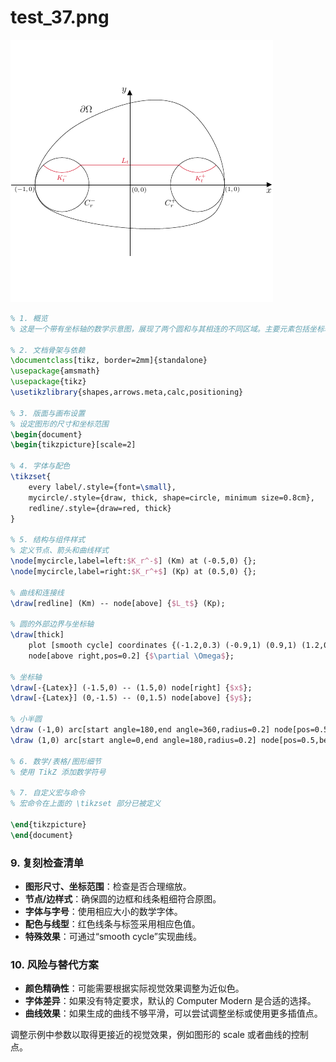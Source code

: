 # test_37.png

![test_37.png](../../../eval_dataset/images/test_37.png)

```latex
% 1. 概览
% 这是一个带有坐标轴的数学示意图，展现了两个圆和与其相连的不同区域。主要元素包括坐标轴、两个圆、连结的曲线和标注。

% 2. 文档骨架与依赖
\documentclass[tikz, border=2mm]{standalone}
\usepackage{amsmath}
\usepackage{tikz}
\usetikzlibrary{shapes,arrows.meta,calc,positioning}

% 3. 版面与画布设置
% 设定图形的尺寸和坐标范围
\begin{document}
\begin{tikzpicture}[scale=2]

% 4. 字体与配色
\tikzset{
    every label/.style={font=\small},
    mycircle/.style={draw, thick, shape=circle, minimum size=0.8cm},
    redline/.style={draw=red, thick}
}

% 5. 结构与组件样式
% 定义节点、箭头和曲线样式
\node[mycircle,label=left:$K_r^-$] (Km) at (-0.5,0) {};
\node[mycircle,label=right:$K_r^+$] (Kp) at (0.5,0) {};

% 曲线和连接线
\draw[redline] (Km) -- node[above] {$L_t$} (Kp);

% 圆的外部边界与坐标轴
\draw[thick] 
    plot [smooth cycle] coordinates {(-1.2,0.3) (-0.9,1) (0.9,1) (1.2,0.3) (0.9,-0.7) (-0.9,-0.7)}
    node[above right,pos=0.2] {$\partial \Omega$};

% 坐标轴
\draw[-{Latex}] (-1.5,0) -- (1.5,0) node[right] {$x$};
\draw[-{Latex}] (0,-1.5) -- (0,1.5) node[above] {$y$};

% 小半圆
\draw (-1,0) arc[start angle=180,end angle=360,radius=0.2] node[pos=0.5,below] {$C_r^-$};
\draw (1,0) arc[start angle=0,end angle=180,radius=0.2] node[pos=0.5,below] {$C_r^+$};

% 6. 数学/表格/图形细节
% 使用 TikZ 添加数学符号

% 7. 自定义宏与命令
% 宏命令在上面的 \tikzset 部分已被定义

\end{tikzpicture}
\end{document}
```

### 9. 复刻检查清单

- **图形尺寸、坐标范围**：检查是否合理缩放。
- **节点/边样式**：确保圆的边框和线条粗细符合原图。
- **字体与字号**：使用相应大小的数学字体。
- **配色与线型**：红色线条与标签采用相应色值。
- **特殊效果**：可通过“smooth cycle”实现曲线。

### 10. 风险与替代方案

- **颜色精确性**：可能需要根据实际视觉效果调整为近似色。
- **字体差异**：如果没有特定要求，默认的 Computer Modern 是合适的选择。
- **曲线效果**：如果生成的曲线不够平滑，可以尝试调整坐标或使用更多插值点。

调整示例中参数以取得更接近的视觉效果，例如图形的 scale 或者曲线的控制点。
